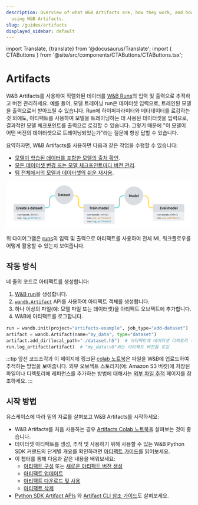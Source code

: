 ```yaml
---
description: Overview of what W&B Artifacts are, how they work, and how to get started
  using W&B Artifacts.
slug: /guides/artifacts
displayed_sidebar: default
---
```

import Translate, {translate} from '@docusaurus/Translate';
import { CTAButtons } from '@site/src/components/CTAButtons/CTAButtons.tsx';

# Artifacts

<CTAButtons productLink="https://wandb.ai/wandb/arttest/artifacts/model/iv3_trained/5334ab69740f9dda4fed/lineage" colabLink="https://colab.research.google.com/github/wandb/examples/blob/master/colabs/wandb-artifacts/Pipeline_Versioning_with_W%26B_Artifacts.ipynb"/>

W&B Artifacts를 사용하여 직렬화된 데이터를 [W&B Runs](../runs/intro.md)의 입력 및 출력으로 추적하고 버전 관리하세요. 예를 들어, 모델 트레이닝 run은 데이터셋 입력으로, 트레인된 모델을 출력으로서 받아드릴 수 있습니다. Run에 하이퍼파라미터와 메타데이터를 로깅하는 것 외에도, 아티팩트를 사용하여 모델을 트레이닝하는 데 사용된 데이터셋을 입력으로, 결과적인 모델 체크포인트를 출력으로 로깅할 수 있습니다. 그렇기 때문에 "이 모델이 어떤 버전의 데이터셋으로 트레이닝되었는가"라는 질문에 항상 답할 수 있습니다.

요약하자면, W&B Artifacts를 사용하면 다음과 같은 작업을 수행할 수 있습니다:
* [모델이 학습된 데이터를 포함한 모델의 출처 확인](./explore-and-traverse-an-artifact-graph.md).
* [모든 데이터셋 변경 또는 모델 체크포인트마다 버전 관리](./create-a-new-artifact-version.md).
* [팀 전체에서의 모델과 데이터셋의 쉬운 재사용](./download-and-use-an-artifact.md).

![](/images/artifacts/artifacts_landing_page2.png)

위 다이어그램은 [runs](../runs/intro.md)의 입력 및 출력으로 아티팩트를 사용하여 전체 ML 워크플로우를 어떻게 활용할 수 있는지 보여줍니다.

## 작동 방식

네 줄의 코드로 아티팩트를 생성합니다:
1. [W&B run](../runs/intro.md)을 생성합니다.
2. [`wandb.Artifact`](../../ref/python/artifact.md) API를 사용하여 아티팩트 객체를 생성합니다.
3. 하나 이상의 파일(예: 모델 파일 또는 데이터셋)을 아티팩트 오브젝트에 추가합니다.
4. W&B에 아티팩트를 로그합니다.


```python showLineNumbers
run = wandb.init(project="artifacts-example", job_type="add-dataset")
artifact = wandb.Artifact(name="my_data", type="dataset")
artifact.add_dir(local_path="./dataset.h5")  # 아티팩트에 데이터셋 디렉토리 추가
run.log_artifact(artifact)  # "my_data:v0"라는 아티팩트 버전을 로깅
```

:::tip
앞선 코드조각과 이 페이지에 링크된 [colab 노트북](https://colab.research.google.com/github/wandb/examples/blob/master/colabs/wandb-artifacts/Artifacts_Quickstart_with_W&B.ipynb)은 파일을 W&B에 업로드하여 추적하는 방법을 보여줍니다. 외부 오브젝트 스토리지(예: Amazon S3 버킷)에 저장된 파일이나 디렉토리에 레퍼런스를 추가하는 방법에 대해서는 [외부 파일 추적](./track-external-files.md) 페이지를 참조하세요.
:::

## 시작 방법

유스케이스에 따라 밑의 자료를 살펴보고 W&B Artifacts를 시작하세요:

* W&B Artifacts를 처음 사용하는 경우 [Artifacts Colab 노트북](https://colab.research.google.com/github/wandb/examples/blob/master/colabs/wandb-artifacts/Artifacts_Quickstart_with_W&B.ipynb#scrollTo=fti9TCdjOfHT)을 살펴보는 것이 좋습니다.
* 데이터셋 아티팩트를 생성, 추적 및 사용하기 위해 사용할 수 있는 W&B Python SDK 커맨드의 단계별 개요를 확인하려면 [아티팩트 가이드](./artifacts-walkthrough.md)를 읽어보세요.
* 이 챕터를 통해 다음과 같은 내용을 배워보세요:
  * [아티팩트 구성](./construct-an-artifact.md) 또는 [새로운 아티팩트 버전 생성](./create-a-new-artifact-version.md)
  * [아티팩트 업데이트](./update-an-artifact.md)
  * [아티팩트 다운로드 및 사용](./download-and-use-an-artifact.md)
  * [아티팩트 삭제](./delete-artifacts.md)
* [Python SDK Artifact APIs](../../ref/python/artifact.md) 와 [Artifact CLI 참조 가이드](../../ref/cli/wandb-artifact/README.md)도 살펴보세요.